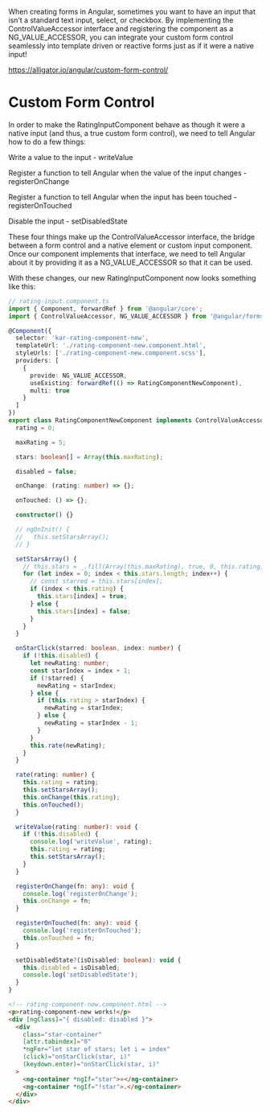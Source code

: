 When creating forms in Angular, sometimes you want to have an input that isn’t a standard text input, select, or checkbox. By implementing the ControlValueAccessor interface and registering the component as a NG_VALUE_ACCESSOR, you can integrate your custom form control seamlessly into template driven or reactive forms just as if it were a native input!

https://alligator.io/angular/custom-form-control/

# Custom Form Control

In order to make the RatingInputComponent behave as though it were a native input (and thus, a true custom form control), we need to tell Angular how to do a few things:

Write a value to the input - writeValue

Register a function to tell Angular when the value of the input changes - registerOnChange

Register a function to tell Angular when the input has been touched - registerOnTouched

Disable the input - setDisabledState

These four things make up the ControlValueAccessor interface, the bridge between a form control and a native element or custom input component. Once our component implements that interface, we need to tell Angular about it by providing it as a NG_VALUE_ACCESSOR so that it can be used.

With these changes, our new RatingInputComponent now looks something like this:

```typescript
// rating-input.component.ts
import { Component, forwardRef } from '@angular/core';
import { ControlValueAccessor, NG_VALUE_ACCESSOR } from '@angular/forms';

@Component({
  selector: 'kar-rating-component-new',
  templateUrl: './rating-component-new.component.html',
  styleUrls: ['./rating-component-new.component.scss'],
  providers: [
    {
      provide: NG_VALUE_ACCESSOR,
      useExisting: forwardRef(() => RatingComponentNewComponent),
      multi: true
    }
  ]
})
export class RatingComponentNewComponent implements ControlValueAccessor {
  rating = 0;

  maxRating = 5;

  stars: boolean[] = Array(this.maxRating);

  disabled = false;

  onChange: (rating: number) => {};

  onTouched: () => {};

  constructor() {}

  // ngOnInit() {
  //   this.setStarsArray();
  // }

  setStarsArray() {
    // this.stars = _.fill(Array(this.maxRating), true, 0, this.rating);
    for (let index = 0; index < this.stars.length; index++) {
      // const starred = this.stars[index];
      if (index < this.rating) {
        this.stars[index] = true;
      } else {
        this.stars[index] = false;
      }
    }
  }

  onStarClick(starred: boolean, index: number) {
    if (!this.disabled) {
      let newRating: number;
      const starIndex = index + 1;
      if (!starred) {
        newRating = starIndex;
      } else {
        if (this.rating > starIndex) {
          newRating = starIndex;
        } else {
          newRating = starIndex - 1;
        }
      }
      this.rate(newRating);
    }
  }

  rate(rating: number) {
    this.rating = rating;
    this.setStarsArray();
    this.onChange(this.rating);
    this.onTouched();
  }

  writeValue(rating: number): void {
    if (!this.disabled) {
      console.log('writeValue', rating);
      this.rating = rating;
      this.setStarsArray();
    }
  }

  registerOnChange(fn: any): void {
    console.log('registerOnChange');
    this.onChange = fn;
  }

  registerOnTouched(fn: any): void {
    console.log('registerOnTouched');
    this.onTouched = fn;
  }

  setDisabledState?(isDisabled: boolean): void {
    this.disabled = isDisabled;
    console.log('setDisabledState');
  }
}

```

```html
<!-- rating-component-new.component.html -->
<p>rating-component-new works!</p>
<div [ngClass]="{ disabled: disabled }">
  <div
    class="star-container"
    [attr.tabindex]="0"
    *ngFor="let star of stars; let i = index"
    (click)="onStarClick(star, i)"
    (keydown.enter)="onStarClick(star, i)"
  >
    <ng-container *ngIf="star">⭐</ng-container>
    <ng-container *ngIf="!star">.</ng-container>
  </div>
</div>

```